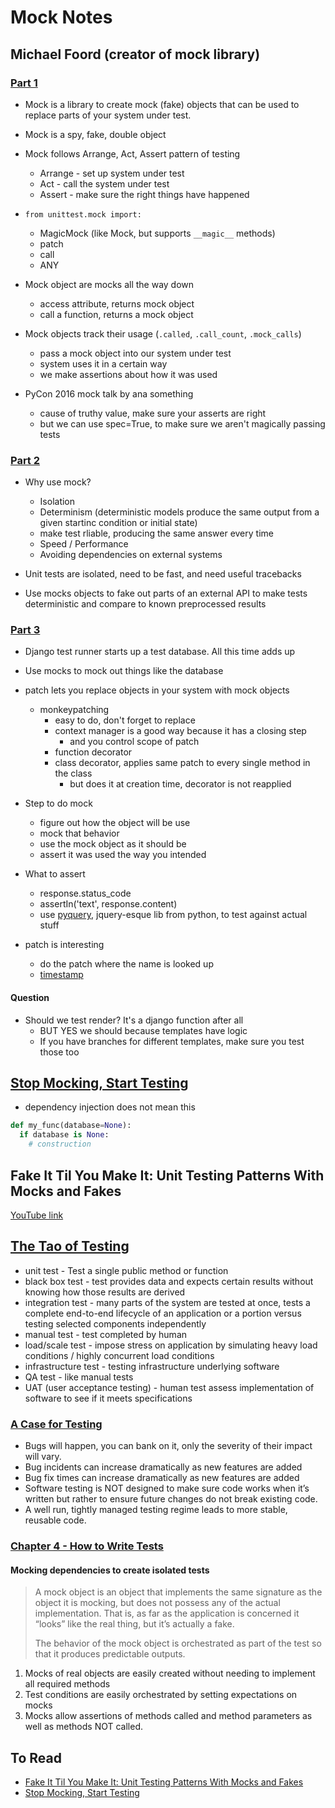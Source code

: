 # Mock Notes

## Michael Foord (creator of mock library)

### [Part 1](https://www.youtube.com/watch?v=d3_LdLzWSXQ)

- Mock is a library to create mock (fake) objects that can be used to replace parts of your system under test.
- Mock is a spy, fake, double object
- Mock follows Arrange, Act, Assert pattern of testing

  - Arrange - set up system under test
  - Act - call the system under test
  - Assert - make sure the right things have happened

- `from unittest.mock import:`

  - MagicMock (like Mock, but supports `__magic__` methods)
  - patch
  - call
  - ANY

- Mock object are mocks all the way down

  - access attribute, returns mock object
  - call a function, returns a mock object

- Mock objects track their usage (`.called`, `.call_count`, `.mock_calls`)

  - pass a mock object into our system under test
  - system uses it in a certain way
  - we make assertions about how it was used

- PyCon 2016 mock talk by ana something
  - cause of truthy value, make sure your asserts are right
  - but we can use spec=True, to make sure we aren't magically passing tests

### [Part 2](https://www.youtube.com/watch?v=ADIcwu2GeEU)

- Why use mock?

  - Isolation
  - Determinism (deterministic models produce the same output from a given startinc condition or initial state)
  - make test rliable, producing the same answer every time
  - Speed / Performance
  - Avoiding dependencies on external systems

- Unit tests are isolated, need to be fast, and need useful tracebacks

- Use mocks objects to fake out parts of an external API to make tests deterministic and compare to known preprocessed results

### [Part 3](https://www.youtube.com/watch?v=yFA-FFaEZPo)

- Django test runner starts up a test database. All this time adds up
- Use mocks to mock out things like the database
- patch lets you replace objects in your system with mock objects
  - monkeypatching
    - easy to do, don't forget to replace
    - context manager is a good way because it has a closing step
      - and you control scope of patch
    - function decorator
    - class decorator, applies same patch to every single method in the class
      - but does it at creation time, decorator is not reapplied
- Step to do mock

  - figure out how the object will be use
  - mock that behavior
  - use the mock object as it should be
  - assert it was used the way you intended

- What to assert

  - response.status_code
  - assertIn('text', response.content)
  - use [pyquery](https://pythonhosted.org/pyquery/), jquery-esque lib from python, to test against actual stuff

- patch is interesting
  - do the patch where the name is looked up
  - [timestamp](https://youtu.be/yFA-FFaEZPo?t=16m)

#### Question

- Should we test render? It's a django function after all
  - BUT YES we should because templates have logic
  - If you have branches for different templates, make sure you test those too

## [Stop Mocking, Start Testing](https://www.youtube.com/watch?v=Xu5EhKVZdV8)

- dependency injection does not mean this

```python
def my_func(database=None):
  if database is None:
    # construction
```

## Fake It Til You Make It: Unit Testing Patterns With Mocks and Fakes

[YouTube link](https://www.youtube.com/watch?v=hvPYuqzTPIk&t=20s)

## [The Tao of Testing](http://jasonpolites.github.io/tao-of-testing/index-1.1.html)

- unit test - Test a single public method or function
- black box test - test provides data and expects certain results without knowing how those results are derived
- integration test - many parts of the system are tested at once, tests a complete end-to-end lifecycle of an application or a portion versus testing selected components independently
- manual test - test completed by human
- load/scale test - impose stress on application by simulating heavy load conditions / highly concurrent load conditions
- infrastructure test - testing infrastructure underlying software
- QA test - like manual tests
- UAT (user acceptance testing) - human test assess implementation of software to see if it meets specifications

### [A Case for Testing](http://jasonpolites.github.io/tao-of-testing/ch1-1.1.html)

- Bugs will happen, you can bank on it, only the severity of their impact will vary.
- Bug incidents can increase dramatically as new features are added
- Bug fix times can increase dramatically as new features are added
- Software testing is NOT designed to make sure code works when it’s written but rather to ensure future changes do not break existing code.
- A well run, tightly managed testing regime leads to more stable, reusable code.

### [Chapter 4 - How to Write Tests](http://jasonpolites.github.io/tao-of-testing/ch4-1.1.html#guidebook-for-writing-tests)

#### Mocking dependencies to create isolated tests

> A mock object is an object that implements the same signature as the object it is mocking, but does not possess any of the actual implementation. That is, as far as the application is concerned it “looks” like the real thing, but it’s actually a fake.
>
> The behavior of the mock object is orchestrated as part of the test so that it produces predictable outputs.

1. Mocks of real objects are easily created without needing to implement all required methods
1. Test conditions are easily orchestrated by setting expectations on mocks
1. Mocks allow assertions of methods called and method parameters as well as methods NOT called.

## To Read

- [Fake It Til You Make It: Unit Testing Patterns With Mocks and Fakes](https://www.youtube.com/watch?v=hvPYuqzTPIk)
- [Stop Mocking, Start Testing](https://www.youtube.com/watch?v=Xu5EhKVZdV8)
